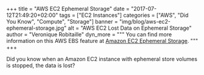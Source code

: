 +++
title = "AWS EC2 Ephemeral Storage"
date = "2017-07-12T21:49:20+02:00"
tags = ["EC2 Instances"]
categories = ["AWS", "Did You Know", "Compute", "Storage"]
banner = "img/blog/aws-ec2-ephemeral-storage.jpg"
alt = "AWS EC2 Lost Data on Ephemeral Storage"
author = "Veronique Robitaille"
dyn_more = """
You can find more information on this AWS EBS feature at <a href="https://docs.aws.amazon.com/AWSEC2/latest/UserGuide/InstanceStorage.html" target="_blank">Amazon EC2 Ephemeral Storage</a>.
"""
+++

Did you know when an Amazon EC2 instance with ephemeral store volumes is stopped, the data is lost?
